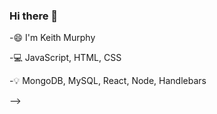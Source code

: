 ### Hi there 👋

-😄 I'm Keith Murphy

-💻 JavaScript, HTML, CSS

-💡 MongoDB, MySQL, React, Node, Handlebars

-->
